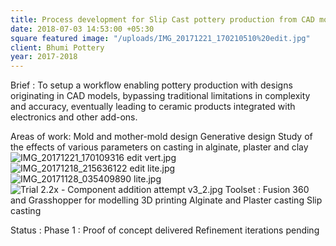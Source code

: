 ```yaml
---
title: Process development for Slip Cast pottery production from CAD models
date: 2018-07-03 14:53:00 +05:30
square featured image: "/uploads/IMG_20171221_170210510%20edit.jpg"
client: Bhumi Pottery
year: 2017-2018
---
```


Brief : To setup a workflow enabling pottery production with designs originating in CAD models, bypassing traditional limitations in complexity and accuracy, eventually leading to ceramic products integrated with electronics and other add-ons.

Areas of work:
Mold and mother-mold design
Generative design
Study of the effects of various parameters on casting in alginate, plaster and clay
![IMG_20171221_170109316 edit vert.jpg](/uploads/IMG_20171221_170109316%20edit%20vert.jpg)
![IMG_20171218_215636122 edit lite.jpg](/uploads/IMG_20171218_215636122%20edit%20lite.jpg)
![IMG_20171128_035409890 lite.jpg](/uploads/IMG_20171128_035409890%20lite.jpg)
![Trial 2.2x - Component addition attempt v3_2.jpg](/uploads/Trial%202.2x%20-%20Component%20addition%20attempt%20v3_2.jpg)
Toolset :
Fusion 360 and Grasshopper for modelling
3D printing
Alginate and Plaster casting
Slip casting

Status :
Phase 1 : Proof of concept delivered
Refinement iterations pending


